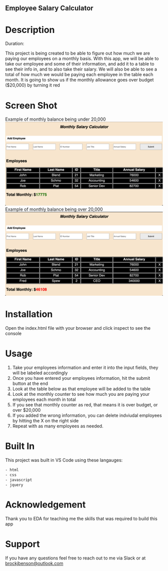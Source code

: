 ## Employee Salary Calculator

# Description

Duration:

This project is being created to be able to figure out how much we are paying our employees on a monthly basis.
With this app, we will be able to take our employee and some of their information, and add it to a table to see their info in, and to also take their salary.
We will also be able to see a total of how much we would be paying each employee in the table each month. It is going to show us if the monthly allowance goes over budget ($20,000) by turning it red

# Screen Shot

Example of monthly balance being under 20,000 ![Screen Shot](monthly-green.png)
Example of monthly balance being over 20,000 ![Screen Shot](monthly-red.png)

# Installation

Open the index.html file with your browser and click inspect to see the console

# Usage

1. Take your employees information and enter it into the input fields, they will be labeled accordingly
2. Once you have entered your employees information, hit the submit button at the end
3. Look at the table below as that employee will be added to the table
4. Look at the monthly counter to see how much you are paying your employees each month in total
5. If you see that monthly counter as red, that means it is over budget, or over $20,000
6. If you added the wrong information, you can delete indviudal employees by hitting the X on the right side
7. Repeat with as many employees as needed.

# Built In

This project was built in VS Code using these langauges:

    - html
    - css
    - javascript
    - jquery

# Acknowledgement

Thank you to EDA for teaching me the skills that was required to build this app

# Support

If you have any questions feel free to reach out to me via Slack or at brockjbenson@outlook.com

[monthly-green.png]: monthly-green.png
